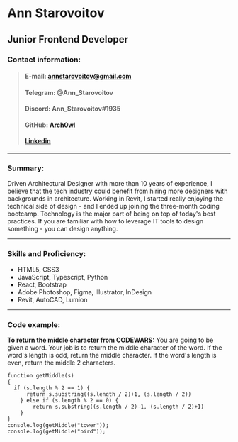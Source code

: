 # Ann Starovoitov
## Junior Frontend Developer
### Contact information:

>#### E-mail: annstarovoitov@gmail.com
>#### Telegram: @Ann_Starovoitov
>#### Discord: Ann_Starovoitov#1935
>#### GitHub: [Arch0wl](https://github.com/Arch0wl) 
>#### [Linkedin](https://www.linkedin.com/in/annstarovoitov/) 

---
### Summary:

Driven Architectural Designer with more than 10 years of experience, I believe that the tech industry could benefit from hiring more designers with backgrounds in architecture. Working in Revit, I started really enjoying the technical side of design - and I ended up joining the three-month coding bootcamp. Technology is the major part of being on top of today's best practices. If you are familiar with how to leverage IT tools to design something - you can design anything.  

---
### Skills and Proficiency:

* HTML5, CSS3
* JavaScript, Typescript, Python
* React, Bootstrap
* Adobe Photoshop, Figma, Illustrator, InDesign
* Revit, AutoCAD, Lumion

---
### Code example: 

**To return the middle character from CODEWARS:** You are going to be given a word. Your job is to return the middle character of the word. If the word's length is odd, return the middle character. If the word's length is even, return the middle 2 characters.

```
function getMiddle(s)
{
  if (s.length % 2 == 1) {
      return s.substring((s.length / 2)+1, (s.length / 2)) 
    } else if (s.length % 2 == 0) {
        return s.substring((s.length / 2)-1, (s.length / 2)+1)
    } 
}
console.log(getMiddle("tower"));
console.log(getMiddle("bird"));
```
